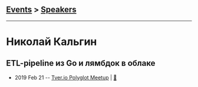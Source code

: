## [Events](../README.md) > [Speakers](../speakers.md)
---

# Николай Кальгин

## ETL-pipeline из Go и лямбдок в облаке
- 2019 Feb 21 -- [Tver.io Polyglot Meetup](https://www.youtube.com/watch?v=e3YcNhV5iFk)  | [:notebook:](http://tver.io/meetup/2019/02-polyglot/slides/2019-kalgin-go-lambda-talk.pdf)  
